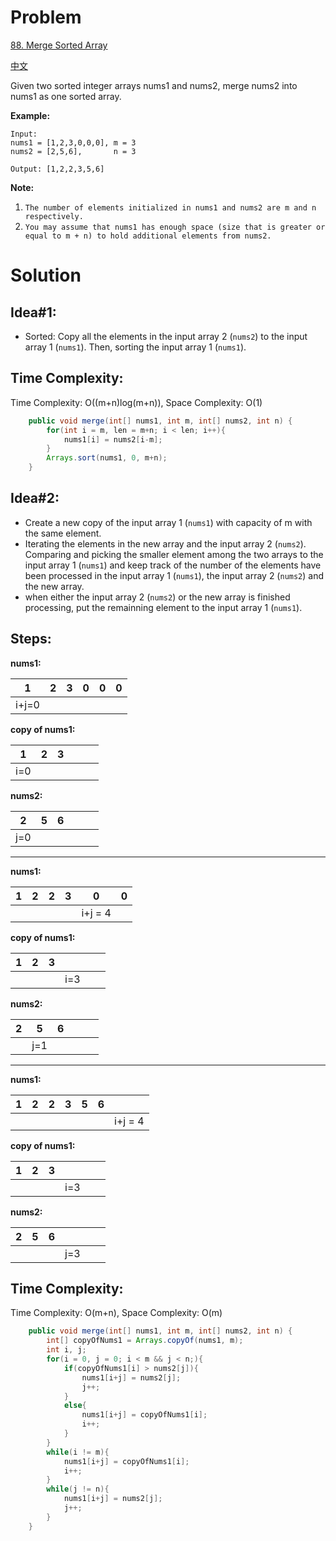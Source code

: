 # Problem
[88. Merge Sorted Array](https://leetcode.com/problems/merge-sorted-array/)

[中文](https://leetcode-cn.com/problems/merge-sorted-array/)

Given two sorted integer arrays nums1 and nums2, merge nums2 into nums1 as one sorted array.
 

**Example:**
```text
Input:
nums1 = [1,2,3,0,0,0], m = 3
nums2 = [2,5,6],       n = 3

Output: [1,2,2,3,5,6]
```

**Note:**

1. ```The number of elements initialized in nums1 and nums2 are m and n respectively.```
2. ```You may assume that nums1 has enough space (size that is greater or equal to m + n) to hold additional elements from nums2.```


# Solution
## Idea#1:
* Sorted: Copy all the elements in the input array 2 (```nums2```) to the input array 1 (```nums1```). Then, sorting the input array 1 (```nums1```).
##  Time Complexity:
Time Complexity: O((m+n)log(m+n)), Space Complexity: O(1)

```java
    public void merge(int[] nums1, int m, int[] nums2, int n) {
        for(int i = m, len = m+n; i < len; i++){
            nums1[i] = nums2[i-m];
        }
        Arrays.sort(nums1, 0, m+n);
    }
```

## Idea#2:
* Create a new copy of the input array 1 (```nums1```) with capacity of m with the same element. 
* Iterating the elements in the new array and the input array 2 (```nums2```). Comparing and picking the smaller element among the two arrays to the input array 1 (```nums1```) and keep track of the number of the elements have been processed in the input array 1 (```nums1```), the input array 2 (```nums2```) and the new array. 
* when either the input array 2 (```nums2```) or the new array is finished processing, put the remainning element to the input array 1 (```nums1```).

## Steps:
**nums1:**

|  1  | 2 | 3 | 0 | 0 | 0 |
|-----|---|---|---|---|---|
|i+j=0|   |   |   |   |   |

**copy of nums1:**

|  1  | 2 | 3 |   |   |   |
|-----|---|---|---|---|---|
| i=0 |   |   |   |   |   |

**nums2:**

|  2  | 5 | 6 |   |   |   |
|-----|---|---|---|---|---|
| j=0 |   |   |   |   |   |

----

**nums1:**

| 1 | 2 | 2 | 3 |    0    | 0 |
|---|---|---|---|---------|---|
|   |   |   |   | i+j = 4 |   |

**copy of nums1:**

| 1 | 2 | 3 |     |   |   |
|---|---|---|-----|---|---|
|   |   |   | i=3 |   |   |

**nums2:**

| 2 |  5  | 6 |   |   |   |
|---|-----|---|---|---|---|
|   | j=1 |   |   |   |   |

----

**nums1:**

| 1 | 2 | 2 | 3 | 5 | 6 |         |
|---|---|---|---|---|---|---------|
|   |   |   |   |   |   | i+j = 4 |

**copy of nums1:**

| 1 | 2 | 3 |     |   |   |
|---|---|---|-----|---|---|
|   |   |   | i=3 |   |   |

**nums2:**

| 2 | 5 | 6 |     |   |   |
|---|---|---|-----|---|---|
|   |   |   | j=3 |   |   |

##  Time Complexity:
Time Complexity: O(m+n), Space Complexity: O(m)

```java
    public void merge(int[] nums1, int m, int[] nums2, int n) {
        int[] copyOfNums1 = Arrays.copyOf(nums1, m);
        int i, j;
        for(i = 0, j = 0; i < m && j < n;){
            if(copyOfNums1[i] > nums2[j]){
                nums1[i+j] = nums2[j];
                j++;
            }
            else{
                nums1[i+j] = copyOfNums1[i];
                i++;
            }
        }
        while(i != m){
            nums1[i+j] = copyOfNums1[i];
            i++;
        }
        while(j != n){
            nums1[i+j] = nums2[j];
            j++;
        }
    }
```

